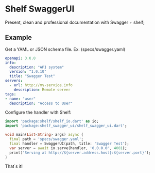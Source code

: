 # Shelf SwaggerUI
Present, clean and professional documentation with Swagger + shelf;

## Example

Get a YAML or JSON schema file. Ex: (specs/swagger.yaml)
```yaml
openapi: 3.0.0
info:
  description: "API system"
  version: "1.0.10"
  title: "Swagger Test"
servers:
  - url: http://my-service.info
    description: Remote server
tags:
- name: "user"
  description: "Access to User"

```

Configure the handler with Shelf:


```dart
import 'package:shelf/shelf_io.dart' as io;
import 'package:shelf_swagger_ui/shelf_swagger_ui.dart';

void main(List<String> args) async {
  final path = 'specs/swagger.yaml';
  final handler = SwaggerUI(path, title: 'Swagger Test');
  var server = await io.serve(handler, '0.0.0.0', 4001);
  print('Serving at http://${server.address.host}:${server.port}');
}
```

That`s it!